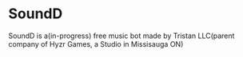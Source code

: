 # SoundD
SoundD is a(in-progress) free music bot made by Tristan LLC(parent company of Hyzr Games, a Studio in Missisauga ON)
